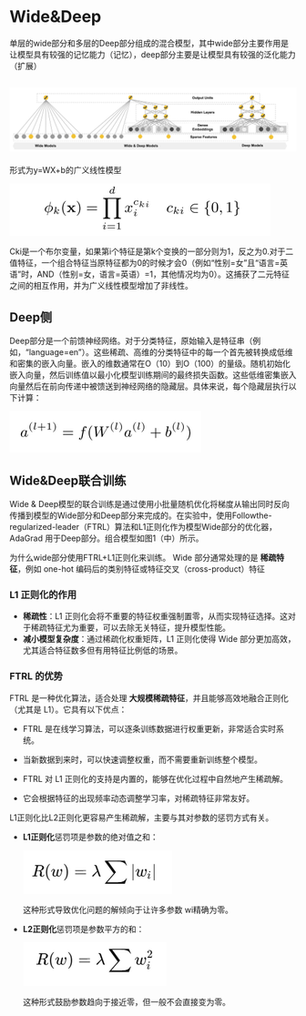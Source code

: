 # Wide&Deep

单层的wide部分和多层的Deep部分组成的混合模型，其中wide部分主要作用是让模型具有较强的记忆能力（记忆），deep部分主要是让模型具有较强的泛化能力（扩展）

## ![image-20241206162206265](./assets/image-20241206162206265.png)

形式为y=WX+b的广义线性模型

![image-20241206162218405](./assets/image-20241206162218405.png)

Cki是一个布尔变量，如果第i个特征是第k个变换的一部分则为1，反之为0.对于二值特征，一个组合特征当原特征都为0的时候才会0（例如“性别=女”且“语言=英语”时，AND（性别=女，语言=英语）=1，其他情况均为0）。这捕获了二元特征之间的相互作用，并为广义线性模型增加了非线性。

## Deep侧

Deep部分是一个前馈神经网络。对于分类特征，原始输入是特征串（例如，“language=en”）。这些稀疏、高维的分类特征中的每一个首先被转换成低维和密集的嵌入向量。嵌入的维数通常在O（10）到O（100）的量级。随机初始化嵌入向量，然后训练值以最小化模型训练期间的最终损失函数。这些低维密集嵌入向量然后在前向传递中被馈送到神经网络的隐藏层。具体来说，每个隐藏层执行以下计算：

![image-20241206162225393](./assets/image-20241206162225393.png)

## Wide&Deep联合训练

Wide & Deep模型的联合训练是通过使用小批量随机优化将梯度从输出同时反向传播到模型的Wide部分和Deep部分来完成的。在实验中，使用Followthe-regularized-leader（FTRL）算法和L1正则化作为模型Wide部分的优化器，AdaGrad 用于Deep部分。组合模型如图1（中）所示。



为什么wide部分使用FTRL+L1正则化来训练。
Wide 部分通常处理的是 **稀疏特征**，例如 one-hot 编码后的类别特征或特征交叉（cross-product）特征

###  **L1 正则化的作用**

- **稀疏性**：L1 正则化会将不重要的特征权重强制置零，从而实现特征选择。这对于稀疏特征尤为重要，可以去除无关特征，提升模型性能。
- **减小模型复杂度**：通过稀疏化权重矩阵，L1 正则化使得 Wide 部分更加高效，尤其适合特征数多但有用特征比例低的场景。

###  **FTRL 的优势**

FTRL 是一种优化算法，适合处理 **大规模稀疏特征**，并且能够高效地融合正则化（尤其是 L1）。它具有以下优点：

- FTRL 是在线学习算法，可以逐条训练数据进行权重更新，非常适合实时系统。
- 当新数据到来时，可以快速调整权重，而不需要重新训练整个模型。

- FTRL 对 L1 正则化的支持是内置的，能够在优化过程中自然地产生稀疏解。
- 它会根据特征的出现频率动态调整学习率，对稀疏特征非常友好。





L1正则化比L2正则化更容易产生稀疏解，主要与其对参数的惩罚方式有关。

- **L1正则化**惩罚项是参数的绝对值之和：

  ![image-20241206162235425](./assets/image-20241206162235425.png)

  这种形式导致优化问题的解倾向于让许多参数 wi精确为零。

- **L2正则化**惩罚项是参数平方的和：

  ![image-20241206162241430](./assets/image-20241206162241430.png)

  这种形式鼓励参数趋向于接近零，但一般不会直接变为零。

